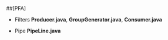##[PFA]
* Filters
    **Producer.java**, **GroupGenerator.java**, **Consumer.java**

* Pipe
	**PipeLine.java**
